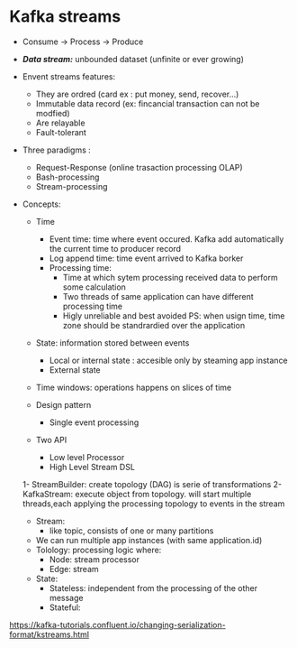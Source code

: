 # Kafka streams 
 * Consume -> Process -> Produce 
 * ***Data stream:*** unbounded dataset (unfinite or ever growing) 
 * Envent streams features: 
	* They are ordred (card ex : put money, send, recover...) 
	* Immutable data record (ex: fincancial transaction can not be modfied) 
	* Are relayable 
	* Fault-tolerant 
 * Three paradigms : 
	* Request-Response (online trasaction processing OLAP) 
	* Bash-processing 
	* Stream-processing 
 * Concepts: 
 
	* Time
		- Event time: time where event occured. Kafka add automatically the current time to producer record 
		- Log append time: time event arrived to Kafka borker 
		- Processing time: 
			- Time at which sytem processing received data to perform some calculation 
			- Two threads of same application can have different processing time 
			- Higly unreliable and best avoided 
		PS: when usign time, time zone should be standrardied over the application 
		
	* State: information stored between events 
		- Local or internal state : accesible only by steaming app instance 
		- External state 
	* Time windows: operations happens on slices of time 
	
	* Design pattern 
		- Single event processing 
		
		
	* Two API 
		- Low level Processor 
		- High Level Stream DSL
		
	1- StreamBuilder: create topology (DAG) is serie of transformations 
	2- KafkaStream: execute object from topology. will start multiple threads,each applying the processing 
		topology to events in the stream
		
	* Stream: 
		- like topic, consists of one or many partitions 
	* We can run multiple app instances (with same application.id) 
	* Tolology: processing logic where: 
		- Node: stream processor 
		- Edge: stream 
	* State: 
		- Stateless: independent from the processing of the other message 
		- Stateful:

https://kafka-tutorials.confluent.io/changing-serialization-format/kstreams.html